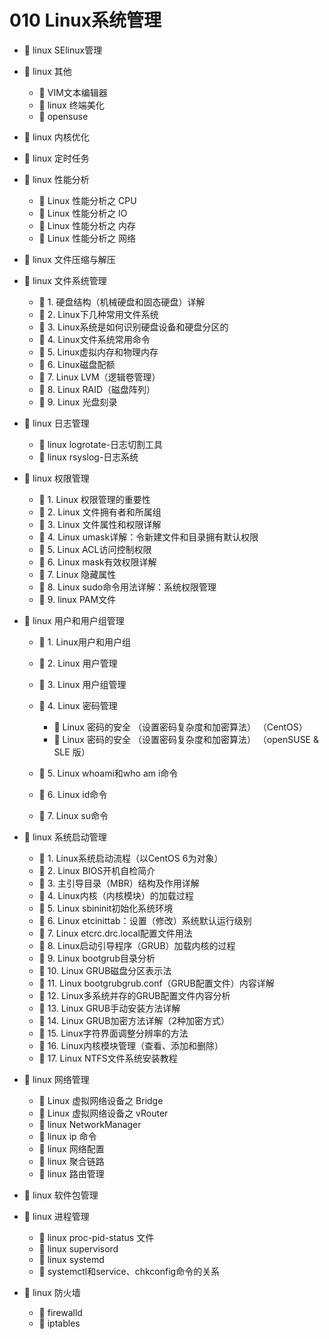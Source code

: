 # 010 Linux系统管理

* 📄 linux SElinux管理
* 📑 linux 其他

  * 📄 VIM文本编辑器
  * 📄 linux 终端美化
  * 📄 opensuse
* 📄 linux 内核优化
* 📄 linux 定时任务
* 📑 linux 性能分析

  * 📄 Linux 性能分析之 CPU
  * 📄 Linux 性能分析之 IO
  * 📄 Linux 性能分析之 内存
  * 📄 Linux 性能分析之 网络
* 📄 linux 文件压缩与解压
* 📑 linux 文件系统管理

  * 📄 1. 硬盘结构（机械硬盘和固态硬盘）详解
  * 📄 2. Linux下几种常用文件系统
  * 📄 3. Linux系统是如何识别硬盘设备和硬盘分区的
  * 📄 4. Linux文件系统常用命令
  * 📄 5. Linux虚拟内存和物理内存
  * 📄 6. Linux磁盘配额
  * 📄 7. Linux LVM（逻辑卷管理）
  * 📄 8. Linux RAID（磁盘阵列）
  * 📄 9. Linux 光盘刻录
* 📑 linux 日志管理

  * 📄 linux logrotate-日志切割工具
  * 📄 linux rsyslog-日志系统
* 📑 linux 权限管理

  * 📄 1. Linux 权限管理的重要性
  * 📄 2. Linux 文件拥有者和所属组
  * 📄 3. Linux 文件属性和权限详解
  * 📄 4. Linux umask详解：令新建文件和目录拥有默认权限
  * 📄 5. Linux ACL访问控制权限
  * 📄 6. Linux mask有效权限详解
  * 📄 7. Linux 隐藏属性
  * 📄 8. Linux sudo命令用法详解：系统权限管理
  * 📄 9. linux PAM文件
* 📑 linux 用户和用户组管理

  * 📄 1. Linux用户和用户组
  * 📄 2. Linux 用户管理
  * 📄 3. Linux 用户组管理
  * 📑 4. Linux 密码管理

    * 📄 Linux 密码的安全 （设置密码复杂度和加密算法） （CentOS）
    * 📄 Linux 密码的安全 （设置密码复杂度和加密算法） （openSUSE & SLE 版）
  * 📄 5. Linux whoami和who am i命令
  * 📄 6. Linux id命令
  * 📄 7. Linux su命令
* 📑 linux 系统启动管理

  * 📄 1. Linux系统启动流程（以CentOS 6为对象）
  * 📄 2. Linux BIOS开机自检简介
  * 📄 3. 主引导目录（MBR）结构及作用详解
  * 📄 4. Linux内核（内核模块）的加载过程
  * 📄 5. Linux sbininit初始化系统环境
  * 📄 6. Linux etcinittab：设置（修改）系统默认运行级别
  * 📄 7. Linux etcrc.drc.local配置文件用法
  * 📄 8. Linux启动引导程序（GRUB）加载内核的过程
  * 📄 9. Linux bootgrub目录分析
  * 📄 10. Linux GRUB磁盘分区表示法
  * 📄 11. Linux bootgrubgrub.conf（GRUB配置文件）内容详解
  * 📄 12. Linux多系统并存的GRUB配置文件内容分析
  * 📄 13. Linux GRUB手动安装方法详解
  * 📄 14. Linux GRUB加密方法详解（2种加密方式）
  * 📄 15. Linux字符界面调整分辨率的方法
  * 📄 16. Linux内核模块管理（查看、添加和删除）
  * 📄 17. Linux NTFS文件系统安装教程
* 📑 linux 网络管理

  * 📄 Linux 虚拟网络设备之 Bridge
  * 📄 Linux 虚拟网络设备之 vRouter
  * 📄 linux NetworkManager
  * 📄 linux ip 命令
  * 📄 linux 网络配置
  * 📄 linux 聚合链路
  * 📄 linux 路由管理
* 📄 linux 软件包管理
* 📑 linux 进程管理

  * 📄 linux proc-pid-status 文件
  * 📄 linux supervisord
  * 📄 linux systemd
  * 📄 systemctl和service、chkconfig命令的关系
* 📑 linux 防火墙

  * 📄 firewalld
  * 📄 iptables

‍
